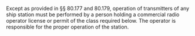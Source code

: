 Except as provided in §§ 80.177 and 80.179, operation of transmitters of any ship station must be performed by a person holding a commercial radio operator license or permit of the class required below. The operator is responsible for the proper operation of the station.


